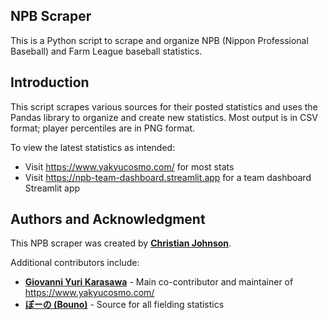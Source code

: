 ## **NPB Scraper**

This is a Python script to scrape and organize NPB (Nippon Professional Baseball) and Farm League baseball statistics.

## **Introduction**

This script scrapes various sources for their posted statistics and uses the Pandas library to organize and create new statistics. Most output is in CSV format; player percentiles are in PNG format.

To view the latest statistics as intended:
- Visit https://www.yakyucosmo.com/ for most stats
- Visit https://npb-team-dashboard.streamlit.app for a team dashboard Streamlit app

## **Authors and Acknowledgment**

This NPB scraper was created by **[Christian Johnson](https://github.com/chrisj117)**.

Additional contributors include:

- **[Giovanni Yuri Karasawa](https://www.yakyucosmo.com/)** - Main co-contributor and maintainer of https://www.yakyucosmo.com/
- **[ぼーの (Bouno)](https://bo-no05.hatenadiary.org/)** - Source for all fielding statistics
